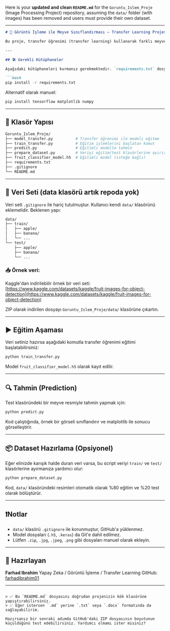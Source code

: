 Here is your **updated and clean `README.md`** for the `Goruntu_Islem_Proje` (Image Processing Project) repository, assuming the `data/` folder (with images) has been removed and users must provide their own dataset.

---

````markdown
# 🍎 Görüntü İşleme ile Meyve Sınıflandırması – Transfer Learning Projesi

Bu proje, transfer öğrenimi (transfer learning) kullanarak farklı meyveleri sınıflandıran bir derin öğrenme modelini içerir. Model, TensorFlow ve Keras kütüphaneleri kullanılarak eğitilmiştir. Proje, eğitim ve test işlemleri ile birlikte tahmin ve veri hazırlama adımlarını da içermektedir.

---

## 🛠️ Gerekli Kütüphaneler

Aşağıdaki kütüphaneleri kurmanız gerekmektedir. `requirements.txt` dosyasını kullanarak otomatik kurulum yapabilirsiniz:

```bash
pip install -r requirements.txt
````

Alternatif olarak manuel:

```bash
pip install tensorflow matplotlib numpy
```

---

## 📁 Klasör Yapısı

```bash
Goruntu_Islem_Proje/
├── model_transfer.py          # Transfer öğrenimi ile modeli eğitme
├── train_transfer.py          # Eğitim işlemlerini başlatan komut
├── predict.py                 # Eğitimli modelle tahmin
├── prepare_dataset.py         # Veriyi eğitim/test klasörlerine ayırır
├── fruit_classifier_model.h5  # Eğitimli model (isteğe bağlı)
├── requirements.txt
├── .gitignore
└── README.md
```

---

## 📸 Veri Seti (data klasörü artık repoda yok)

Veri seti `.gitignore` ile hariç tutulmuştur. Kullanıcı kendi `data/` klasörünü eklemelidir. Beklenen yapı:

```bash
data/
├── train/
│   ├── apple/
│   ├── banana/
│   └── ...
└── test/
    ├── apple/
    ├── banana/
    └── ...
```

### 📥 Örnek veri:

Kaggle'dan indirilebilir örnek bir veri seti:
[https://www.kaggle.com/datasets/kaggle/fruit-images-for-object-detection](https://www.kaggle.com/datasets/kaggle/fruit-images-for-object-detection)

ZIP olarak indirilen dosyayı `Goruntu_Islem_Proje/data/` klasörüne çıkartın.

---

## ▶️ Eğitim Aşaması

Veri setiniz hazırsa aşağıdaki komutla transfer öğrenimi eğitimi başlatabilirsiniz:

```bash
python train_transfer.py
```

Model `fruit_classifier_model.h5` olarak kayıt edilir.

---

## 🔍 Tahmin (Prediction)

Test klasöründeki bir meyve resmiyle tahmin yapmak için:

```bash
python predict.py
```

Kod çalıştığında, örnek bir görseli sınıflandırır ve matplotlib ile sonucu görselleştirir.

---

## 📦 Dataset Hazırlama (Opsiyonel)

Eğer elinizde karışık halde duran veri varsa, bu script veriyi `train/` ve `test/` klasörlerine ayırmanıza yardımcı olur:

```bash
python prepare_dataset.py
```

Kod, `data/` klasöründeki resimleri otomatik olarak %80 eğitim ve %20 test olarak bölüştürür.

---

## ❗Notlar

* `data/` klasörü `.gitignore` ile korunmuştur, GitHub'a yüklenmez.
* Model dosyaları (`.h5`, `.keras`) da Git'e dahil edilmez.
* Lütfen `.zip`, `.jpg`, `.jpeg`, `.png` gibi dosyaları manuel olarak ekleyin.

---

## 👤 Hazırlayan

**Farhad Ibrahim**
Yapay Zeka / Görüntü İşleme / Transfer Learning
GitHub: [farhadibrahim01](https://github.com/farhadibrahim01)

---

```

> ✅ Bu `README.md` dosyasını doğrudan projenizin kök klasörüne yapıştırabilirsiniz.  
> ✅ Eğer istersen `.md` yerine `.txt` veya `.docx` formatında da sağlayabilirim.

Hazırsanız bir sonraki adımda GitHub'daki ZIP dosyasının boyutunun küçüldüğünü test edebilirsiniz. Yardımcı olmamı ister misiniz?
```
